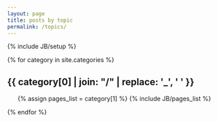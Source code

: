 ```yaml
---
layout: page
title: posts by topic
permalink: /topics/
---
```


{% include JB/setup %}

{% for category in site.categories %} 
  <h2 id="{{ category[0] }}-ref">{{ category[0] | join: "/" | replace: '_', ' ' }}</h2>
  <ul class="no-bullet">
    {% assign pages_list = category[1] %}
    {% include JB/pages_list %}
  </ul>
{% endfor %}
